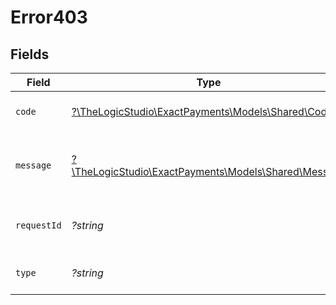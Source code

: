 # Error403


## Fields

| Field                                                                                  | Type                                                                                   | Required                                                                               | Description                                                                            | Example                                                                                |
| -------------------------------------------------------------------------------------- | -------------------------------------------------------------------------------------- | -------------------------------------------------------------------------------------- | -------------------------------------------------------------------------------------- | -------------------------------------------------------------------------------------- |
| `code`                                                                                 | [?\TheLogicStudio\ExactPayments\Models\Shared\Code](../../Models/Shared/Code.md)       | :heavy_minus_sign:                                                                     | Code of the authorization error.                                                       | payments-forbidden-error                                                               |
| `message`                                                                              | [?\TheLogicStudio\ExactPayments\Models\Shared\Message](../../Models/Shared/Message.md) | :heavy_minus_sign:                                                                     | Message explaining the authorization error.                                            | You do not have permission to access this resource.                                    |
| `requestId`                                                                            | *?string*                                                                              | :heavy_minus_sign:                                                                     | Request identifier in UUID format.                                                     | bcc78633-cd09-4e7d-8f3b-d593fdc1439c                                                   |
| `type`                                                                                 | *?string*                                                                              | :heavy_minus_sign:                                                                     | It shows as authorization error.                                                       | authorization-error                                                                    |